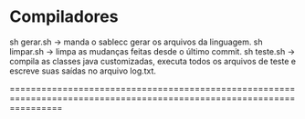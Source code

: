 Compiladores
======================================================================================================================
sh gerar.sh -> manda o sablecc gerar os arquivos da linguagem.
sh limpar.sh -> limpa as mudanças feitas desde o último commit.
sh teste.sh -> compila as classes java customizadas, executa todos os arquivos de teste e escreve suas saídas no arquivo log.txt.

======================================================================================================================

